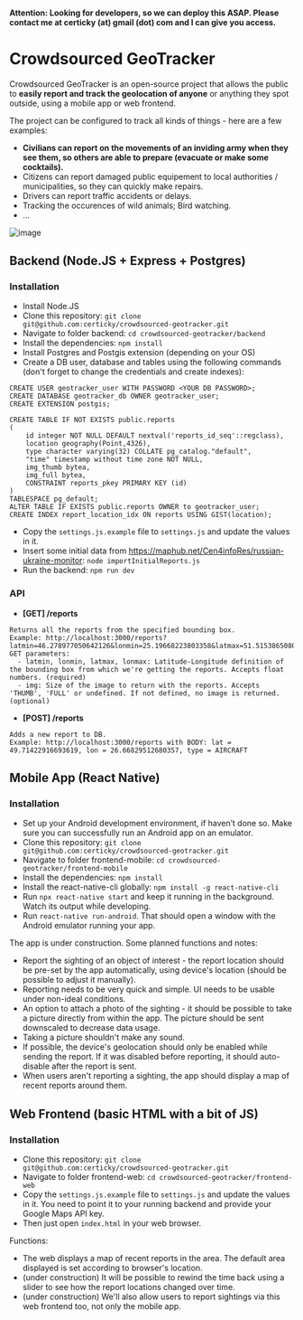#### Attention: Looking for developers, so we can deploy this ASAP. Please contact me at certicky (at) gmail (dot) com and I can give you access.

# Crowdsourced GeoTracker

Crowdsourced GeoTracker is an open-source project that allows the public to **easily report and track the
geolocation of anyone** or anything they spot outside, using a mobile app or web frontend.

The project can be configured to track all kinds of things - here are a few examples:

* **Civilians can report on the movements of an inviding army when they see them, so others are able to prepare (evacuate or make some cocktails).**
* Citizens can report damaged public equipement to local authorities / municipalities, so they can quickly make repairs.
* Drivers can report traffic accidents or delays.
* Tracking the occurences of wild animals; Bird watching.
* ...

![image](https://user-images.githubusercontent.com/3534507/156072537-e054c6be-829a-4540-a3d4-56069b2afd7d.png)

## Backend (Node.JS + Express + Postgres)

### Installation

* Install Node.JS
* Clone this repository: `git clone git@github.com:certicky/crowdsourced-geotracker.git`
* Navigate to folder backend: `cd crowdsourced-geotracker/backend`
* Install the dependencies: `npm install`
* Install Postgres and Postgis extension (depending on your OS)
* Create a DB user, database and tables using the following commands (don't forget to change the credentials and create indexes):

```
CREATE USER geotracker_user WITH PASSWORD <YOUR DB PASSWORD>;
CREATE DATABASE geotracker_db OWNER geotracker_user;
CREATE EXTENSION postgis;
```

```
CREATE TABLE IF NOT EXISTS public.reports
(
    id integer NOT NULL DEFAULT nextval('reports_id_seq'::regclass),
    location geography(Point,4326),
    type character varying(32) COLLATE pg_catalog."default",
    "time" timestamp without time zone NOT NULL,
    img_thumb bytea,
    img_full bytea,
    CONSTRAINT reports_pkey PRIMARY KEY (id)
)
TABLESPACE pg_default;
ALTER TABLE IF EXISTS public.reports OWNER to geotracker_user;
CREATE INDEX report_location_idx ON reports USING GIST(location);
```

* Copy the `settings.js.example` file to `settings.js` and update the values in it.
* Insert some initial data from <https://maphub.net/Cen4infoRes/russian-ukraine-monitor>: `node importInitialReports.js`
* Run the backend: `npm run dev`

### API

* **[GET] /reports**
```
Returns all the reports from the specified bounding box.
Example: http://localhost:3000/reports?latmin=46.278977050642126&lonmin=25.19668223803358&latmax=51.515386508021386&lonmax=41.30651925297246&img=THUMBNAIL
GET parameters:
  - latmin, lonmin, latmax, lonmax: Latitude-Longitude definition of the bounding box from which we're getting the reports. Accepts float numbers. (required)
  - img: Size of the image to return with the reports. Accepts 'THUMB', 'FULL' or undefined. If not defined, no image is returned. (optional)
```

* **[POST] /reports**
```
Adds a new report to DB.
Example: http://localhost:3000/reports with BODY: lat = 49.71422916693619, lon = 26.66829512680357, type = AIRCRAFT
```

## Mobile App (React Native)

### Installation
* Set up your Android development environment, if haven’t done so. Make sure you can successfully run an Android app on an emulator.
* Clone this repository: `git clone git@github.com:certicky/crowdsourced-geotracker.git`
* Navigate to folder frontend-mobile: `cd crowdsourced-geotracker/frontend-mobile`
* Install the dependencies: `npm install`
* Install the react-native-cli globally: `npm install -g react-native-cli`
* Run `npx react-native start` and keep it running in the background. Watch its output while developing.
* Run `react-native run-android`. That should open a window with the Android emulator running your app.


The app is under construction. Some planned functions and notes:
* Report the sighting of an object of interest - the report location should be pre-set by the app automatically, using device's location (should be possible to adjust it manually).
* Reporting needs to be very quick and simple. UI needs to be usable under non-ideal conditions.
* An option to attach a photo of the sighting - it should be possible to take a picture directly from within the app. The picture should be sent downscaled to decrease data usage.
* Taking a picture shouldn't make any sound.
* If possible, the device's geolocation should only be enabled while sending the report. If it was disabled before reporting, it should auto-disable after the report is sent.
* When users aren't reporting a sighting, the app should display a map of recent reports around them.

## Web Frontend (basic HTML with a bit of JS)

### Installation
* Clone this repository: `git clone git@github.com:certicky/crowdsourced-geotracker.git`
* Navigate to folder frontend-web: `cd crowdsourced-geotracker/frontend-web`
* Copy the `settings.js.example` file to `settings.js` and update the values in it. You need to point it to your running backend and provide your Google Maps API key.
* Then just open `index.html` in your web browser.

Functions:
* The web displays a map of recent reports in the area. The default area displayed is set according to browser's location.
* (under construction) It will be possible to rewind the time back using a slider to see how the report locations changed over time.
* (under construction) We'll also allow users to report sightings via this web frontend too, not only the mobile app.
